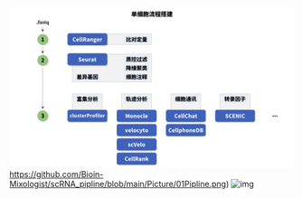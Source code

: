 ![img](https://github.com/Bioin-Mixologist/scRNA_pipline/blob/main/Picture/01Pipline.png)https://github.com/Bioin-Mixologist/scRNA_pipline/blob/main/Picture/01Pipline.png)
![img](.png)
